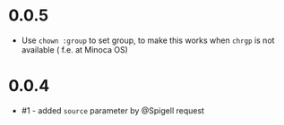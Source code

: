 # 0.0.5

* Use `chown :group` to set group, to make this works when `chrgp` is not available ( f.e. at Minoca OS)

# 0.0.4

* #1 - added `source` parameter by @Spigell request

